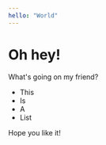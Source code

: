 ```yaml
---
hello: "World"
---
```


# Oh hey!

What's going on my friend?

- This
- Is
- A
- List

Hope you like it!
